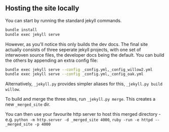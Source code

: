 ## Hosting the site locally
You can start by running the standard jekyll commands.
```sh
bundle install
bundle exec jekyll serve
```

However, as you'll notice this only builds the dev docs. The final site actually consists of three
seperate jekyll projects, with one set of interwoven source files, the developer docs being the
default. You can build the others by appending an extra config file:

```sh
bundle exec jekyll serve --config _config.yml,_config_willow2.yml
bundle exec jekyll serve --config _config.yml,_config_oak.yml
```

Alternatively, `_jekyll.py` provides simpler aliases for this, `_jekyll.py build willow`.

To build and merge the three sites, run `_jekyll.py merge`. This creates a new `_merged_site` dir.

You can then use your favourite http server to host this merged directory - e.g.
`python -m http.server -d _merged_site 4000`, `ruby -run -e httpd -- _merged_site -p 4000`
